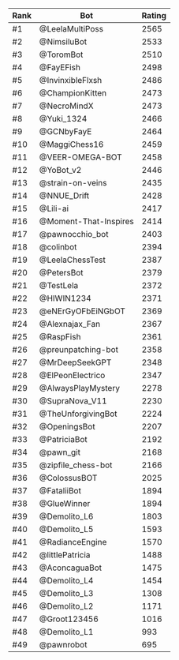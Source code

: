 Rank|Bot|Rating
---|---|---
#1|@LeelaMultiPoss|2565
#2|@NimsiluBot|2533
#3|@ToromBot|2510
#4|@FayEFish|2498
#5|@InvinxibleFlxsh|2486
#6|@ChampionKitten|2473
#7|@NecroMindX|2473
#8|@Yuki_1324|2466
#9|@GCNbyFayE|2464
#10|@MaggiChess16|2459
#11|@VEER-OMEGA-BOT|2458
#12|@YoBot_v2|2446
#13|@strain-on-veins|2435
#14|@NNUE_Drift|2428
#15|@Lili-ai|2417
#16|@Moment-That-Inspires|2414
#17|@pawnocchio_bot|2403
#18|@colinbot|2394
#19|@LeelaChessTest|2387
#20|@PetersBot|2379
#21|@TestLela|2372
#22|@HIWIN1234|2371
#23|@eNErGyOFbEiNGbOT|2369
#24|@Alexnajax_Fan|2367
#25|@RaspFish|2361
#26|@preunpatching-bot|2358
#27|@MrDeepSeekGPT|2348
#28|@ElPeonElectrico|2347
#29|@AlwaysPlayMystery|2278
#30|@SupraNova_V11|2230
#31|@TheUnforgivingBot|2224
#32|@OpeningsBot|2207
#33|@PatriciaBot|2192
#34|@pawn_git|2168
#35|@zipfile_chess-bot|2166
#36|@ColossusBOT|2025
#37|@FataliiBot|1894
#38|@GlueWinner|1894
#39|@Demolito_L6|1803
#40|@Demolito_L5|1593
#41|@RadianceEngine|1570
#42|@littlePatricia|1488
#43|@AconcaguaBot|1475
#44|@Demolito_L4|1454
#45|@Demolito_L3|1308
#46|@Demolito_L2|1171
#47|@Groot123456|1016
#48|@Demolito_L1|993
#49|@pawnrobot|695
